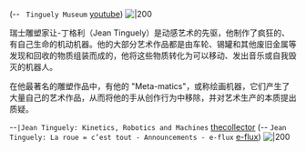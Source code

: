 (-- ` Tinguely Museum` [youtube](https://youtu.be/w7zVitSAMgc?t=1))
![|200](https://i.ytimg.com/vi/w7zVitSAMgc/hqdefault.jpg)

瑞士雕塑家让-丁格利（Jean Tinguely）是动感艺术的先驱，他制作了疯狂的、有自己生命的机动机器。他的大部分艺术作品都是由车轮、锡罐和其他废旧金属等发现和回收的物质组装而成的，他将这些物质转化为可以移动、发出音乐或自我毁灭的机器人。  
  
在他最著名的雕塑作品中，有他的 "Meta-matics"，或称绘画机器，它们产生了大量自己的艺术作品，从而将他的手从创作行为中移除，并对艺术生产的本质提出质疑。

--`|Jean Tinguely: Kinetics, Robotics and Machines` [thecollector](https://www.thecollector.com/jean-tinguely-kinetics-robotics-and-machines-art-in-motion/)
(-- `Jean Tinguely: La roue = c’est tout - Announcements - e-flux` [e-flux](https://www.e-flux.com/announcements/515170/jean-tinguelyla-roue-c-est-tout/))
![|200](https://images.e-flux-systems.com/515170_0f89d65bad0074cc981e2435edad4486.jpg?w=2000)
